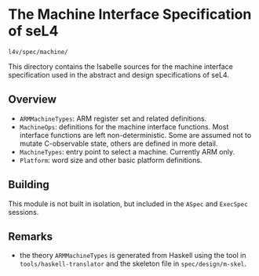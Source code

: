 The Machine Interface Specification of seL4
===========================================

    l4v/spec/machine/

This directory contains the Isabelle sources for the machine interface
specification used in the abstract and design specifications of seL4.

Overview
--------

 * `ARMMachineTypes`: ARM register set and related definitions.
 * `MachineOps`: definitions for the machine interface functions. Most
   interface functions are left non-deterministic. Some are assumed not to
   mutate C-observable state, others are defined in more detail.
 * `MachineTypes`: entry point to select a machine. Currently ARM only.
 * `Platform`: word size and other basic platform definitions.

Building
--------

This module is not built in isolation, but included in the `ASpec` and
`ExecSpec` sessions.

Remarks
-------

 * the theory `ARMMachineTypes` is generated from Haskell using the tool in
   `tools/haskell-translator` and the skeleton file in `spec/design/m-skel`.

